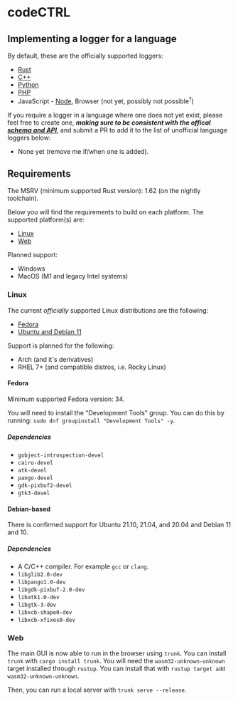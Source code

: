 # codeCTRL

## Implementing a logger for a language
By default, these are the officially supported loggers:

- [Rust](https://github.com/Authentura/codectrl-rust-logger)
- [C++](https://github.com/Authentura/codectrl-cxx-logger)
- [Python](https://github.com/Authentura/codectrl-python-logger)
- [PHP](https://github.com/Authentura/codectrl-php-logger)
- JavaScript - [Node](https://github.com/Authentura/codectrl-nodejs-logger), Browser (not yet, possibly not possible<sup>?</sup>)

If you require a logger in a language where one does not yet exist, please feel free to create one, ___making sure to be consistent with the offical [schema and API](https://github.com/Authentura/codectrl/blob/main/loggers/SCHEMA.md)___, and submit a PR to add it to the list of unofficial language loggers below:

- None yet (remove me if/when one is added).

## Requirements
The MSRV (minimum supported Rust version): 1.62 (on the nightly toolchain).

Below you will find the requirements to build on each platform. The supported platform(s)
are:

- [Linux](#Linux)
- [Web](#Web)

Planned support:

- Windows
- MacOS (M1 and legacy Intel systems)

### Linux
The current *officially* supported Linux distributions are the following:

- [Fedora](#Fedora)
- [Ubuntu and Debian 11](#Debian-based)

Support is planned for the following:

- Arch (and it's derivatives)
- RHEL 7+ (and compatible distros, i.e. Rocky Linux)

#### Fedora

Minimum supported Fedora version: 34.

You will need to install the "Development Tools" group. You can do this by running: 
`sudo dnf groupinstall "Development Tools" -y`.

##### Dependencies

- `gobject-introspection-devel`
- `cairo-devel`
- `atk-devel`
- `pango-devel`
- `gdk-pixbuf2-devel`
- `gtk3-devel`

#### Debian-based

There is confirmed support for Ubuntu 21.10, 21.04, and 20.04 and Debian 11 and 10.
##### Dependencies

- A C/C++ compiler. For example `gcc` or `clang`.
- `libglib2.0-dev`
- `libpango1.0-dev`
- `libgdk-pixbuf-2.0-dev`
- `libatk1.0-dev`
- `libgtk-3-dev`
- `libxcb-shape0-dev`
- `libxcb-xfixes0-dev`

### Web
The main GUI is now able to run in the browser using `trunk`. You can install `trunk` with `cargo
install trunk`. You will need the `wasm32-unknown-unknown` target installed through `rustup`. You
can install that with `rustup target add wasm32-unknown-unknown`.

Then, you can run a local server with `trunk serve --release`.
